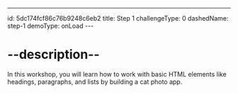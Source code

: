 ---
id: 5dc174fcf86c76b9248c6eb2
title: Step 1
challengeType: 0
dashedName: step-1
demoType: onLoad                                                                                                                 ---

# --description--

In this workshop, you will learn how to work with basic HTML elements like
headings, paragraphs, and lists by building a cat photo app.

